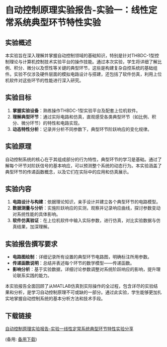# 自动控制原理实验报告-实验一：线性定常系统典型环节特性实验

## 实验概述

本实验旨在深入理解并掌握自动控制领域的基础知识，特别是针对THBDC-1型控制理论与计算机控制技术实验平台的操作技能。通过本次实验，学生将详细了解比例、积分、微分以及惯性等关键的典型环节，这些是构建复杂自控系统的基础组件。实验不仅涉及硬件层面的模拟电路设计与搭建，还包括了软件仿真，利用上位机软件对这些环节的性能进行深入研究。

## 实验目标

1. **掌握实验设备**：熟练操作THBDC-1型实验平台及配套上位机软件。
2. **理解典型环节**：通过实际电路和仿真，直观感受各类典型环节（如比例、积分、微分环节）的特性和电路实现。
3. **动态特性分析**：记录并分析不同参数下，典型环节阶跃响应的变化规律。

## 实验原理

自动控制系统的核心在于其组成部分的行为特性，典型环节的学习是基础。通过了解每个环节对阶跃信号的基本响应，可以预测整个系统的动态行为。本实验涵盖了典型环节的传递函数概念，以及它们在实际中的应用和仿真展示。

## 实验内容

1. **电路设计与构建**：依据理论知识，亲手设计并建立各个典型环节的电路模型。
2. **数据测量与分析**：实施阶跃响应的实测，观察并记录响应曲线，探讨参数变动对系统性能的具体影响。
3. **软件仿真验证**：在上位机软件中输入实际参数，进行仿真，对比实验数据与仿真结果，加深理解。

## 实验报告撰写要求

- **电路图绘制**：详细记录所有设置的典型环节电路图，明确标注所用参数。
- **传递函数说明**：总结并表述每个环节的数学模型——传递函数。
- **影响分析**：基于实验数据，详细讨论参数调整对系统阶跃响应的影响，提升理论联系实践的能力。

本实验报告全面回顾了从MATLAB仿真到实际操作的全过程，包含详尽的实验结果和分析，是学习自动控制原理不可或缺的一部分。通过此实验，学生能够更加扎实地掌握自动控制系统的基本分析方法和技术手段。

## 下载链接
[自动控制原理实验报告-实验一线性定常系统典型环节特性实验分享](https://pan.quark.cn/s/93f580bb84b2) 

(备用: [备用下载](https://pan.baidu.com/s/13LGxCqq6FkCsar5tvn77pw?pwd=0kg1))
